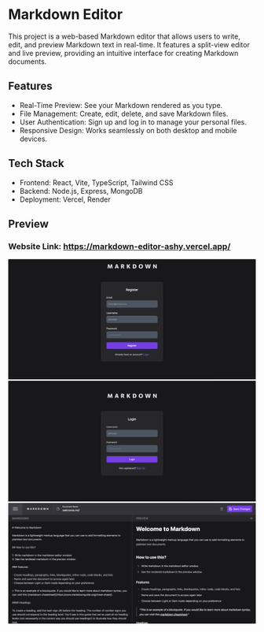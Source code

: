 # Markdown Editor

This project is a web-based Markdown editor that allows users to write, edit, and preview Markdown text in real-time. It features a split-view editor and live preview, providing an intuitive interface for creating Markdown documents.

## Features

- Real-Time Preview: See your Markdown rendered as you type.
- File Management: Create, edit, delete, and save Markdown files.
- User Authentication: Sign up and log in to manage your personal files.
- Responsive Design: Works seamlessly on both desktop and mobile devices.

## Tech Stack

- Frontend: React, Vite, TypeScript, Tailwind CSS
- Backend: Node.js, Express, MongoDB
- Deployment: Vercel, Render

## Preview
### Website Link: https://markdown-editor-ashy.vercel.app/
<img width="1000" alt="signup.png" src="frontend/public/assets/signupPreview.png">
<img width="1000" alt="login.png" src="frontend/public/assets/loginPreview.png">
<img width="1000" alt="file.png" src="frontend/public/assets/filePreview.png">
